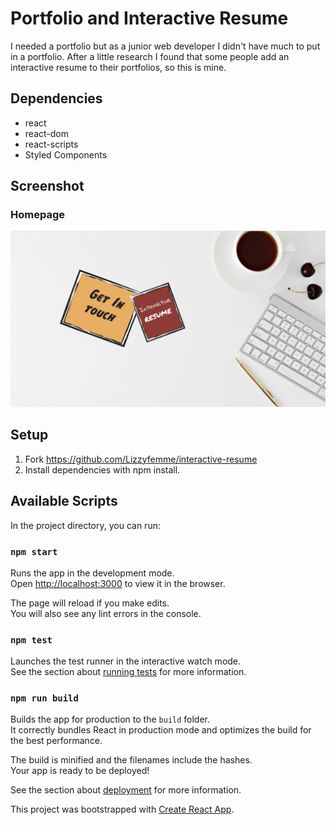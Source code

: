 # Portfolio and Interactive Resume

I needed a portfolio but as a junior web developer I didn't have much to put in a portfolio. After a little research I found that some people add an interactive resume to their portfolios, so this is mine.

## Dependencies

- react
- react-dom
- react-scripts
- Styled Components

## Screenshot

### Homepage

!["Homepage"](https://github.com/Lizzyfemme/interactive-resume/blob/master/screenshots/homepage.png)

## Setup

1. Fork https://github.com/Lizzyfemme/interactive-resume
2. Install dependencies with npm install.

## Available Scripts

In the project directory, you can run:

### `npm start`

Runs the app in the development mode.<br />
Open [http://localhost:3000](http://localhost:3000) to view it in the browser.

The page will reload if you make edits.<br />
You will also see any lint errors in the console.

### `npm test`

Launches the test runner in the interactive watch mode.<br />
See the section about [running tests](https://facebook.github.io/create-react-app/docs/running-tests) for more information.

### `npm run build`

Builds the app for production to the `build` folder.<br />
It correctly bundles React in production mode and optimizes the build for the best performance.

The build is minified and the filenames include the hashes.<br />
Your app is ready to be deployed!

See the section about [deployment](https://facebook.github.io/create-react-app/docs/deployment) for more information.

This project was bootstrapped with [Create React App](https://github.com/facebook/create-react-app).
